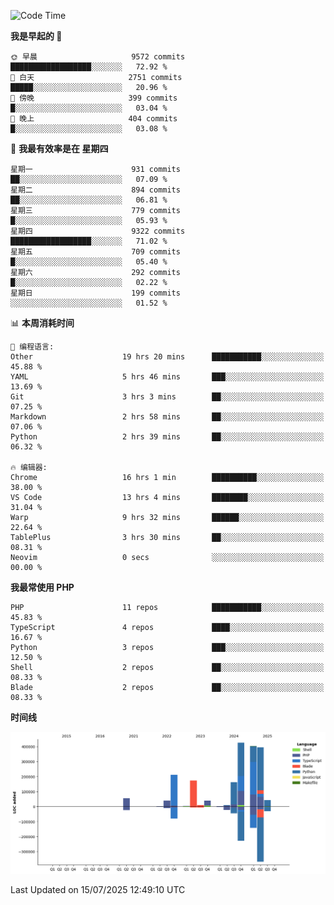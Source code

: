 <!--START_SECTION:waka-->
![Code Time](http://img.shields.io/badge/Code%20Time-3%2C834%20hrs%205%20mins-blue)

**我是早起的 🐤** 

```text
🌞 早晨                     9572 commits        ██████████████████░░░░░░░   72.92 % 
🌆 白天                     2751 commits        █████░░░░░░░░░░░░░░░░░░░░   20.96 % 
🌃 傍晚                     399 commits         █░░░░░░░░░░░░░░░░░░░░░░░░   03.04 % 
🌙 晚上                     404 commits         █░░░░░░░░░░░░░░░░░░░░░░░░   03.08 % 
```
📅 **我最有效率是在 星期四** 

```text
星期一                      931 commits         ██░░░░░░░░░░░░░░░░░░░░░░░   07.09 % 
星期二                      894 commits         ██░░░░░░░░░░░░░░░░░░░░░░░   06.81 % 
星期三                      779 commits         █░░░░░░░░░░░░░░░░░░░░░░░░   05.93 % 
星期四                      9322 commits        ██████████████████░░░░░░░   71.02 % 
星期五                      709 commits         █░░░░░░░░░░░░░░░░░░░░░░░░   05.40 % 
星期六                      292 commits         █░░░░░░░░░░░░░░░░░░░░░░░░   02.22 % 
星期日                      199 commits         ░░░░░░░░░░░░░░░░░░░░░░░░░   01.52 % 
```


📊 **本周消耗时间** 

```text
💬 编程语言: 
Other                    19 hrs 20 mins      ███████████░░░░░░░░░░░░░░   45.88 % 
YAML                     5 hrs 46 mins       ███░░░░░░░░░░░░░░░░░░░░░░   13.69 % 
Git                      3 hrs 3 mins        ██░░░░░░░░░░░░░░░░░░░░░░░   07.25 % 
Markdown                 2 hrs 58 mins       ██░░░░░░░░░░░░░░░░░░░░░░░   07.06 % 
Python                   2 hrs 39 mins       ██░░░░░░░░░░░░░░░░░░░░░░░   06.32 % 

🔥 编辑器: 
Chrome                   16 hrs 1 min        ██████████░░░░░░░░░░░░░░░   38.00 % 
VS Code                  13 hrs 4 mins       ████████░░░░░░░░░░░░░░░░░   31.04 % 
Warp                     9 hrs 32 mins       ██████░░░░░░░░░░░░░░░░░░░   22.64 % 
TablePlus                3 hrs 30 mins       ██░░░░░░░░░░░░░░░░░░░░░░░   08.31 % 
Neovim                   0 secs              ░░░░░░░░░░░░░░░░░░░░░░░░░   00.00 % 
```

**我最常使用 PHP** 

```text
PHP                      11 repos            ███████████░░░░░░░░░░░░░░   45.83 % 
TypeScript               4 repos             ████░░░░░░░░░░░░░░░░░░░░░   16.67 % 
Python                   3 repos             ███░░░░░░░░░░░░░░░░░░░░░░   12.50 % 
Shell                    2 repos             ██░░░░░░░░░░░░░░░░░░░░░░░   08.33 % 
Blade                    2 repos             ██░░░░░░░░░░░░░░░░░░░░░░░   08.33 % 
```



**时间线**

![Lines of Code chart](https://raw.githubusercontent.com/abrahamgreyson/abrahamgreyson/main/assets/bar_graph.png)


 Last Updated on 15/07/2025 12:49:10 UTC
<!--END_SECTION:waka-->
